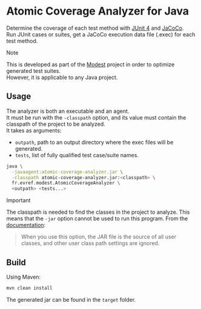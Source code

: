 # Atomic Coverage Analyzer for Java

Determine the coverage of each test method with [JUnit 4](https://junit.org/junit4/) and [JaCoCo](https://www.jacoco.org/).  
Run JUnit cases or suites, get a JaCoCo execution data file (.exec) for each test method.

> [!NOTE]
> This is developed as part of the [Modest](https://github.com/Evref-BL/Modest) project in order to optimize generated test suites.  
> However, it is applicable to any Java project.

## Usage

The analyzer is both an executable and an agent.  
It must be run with the `-classpath` option, and its value must contain the classpath of the project to be analyzed.  
It takes as arguments:
- `outpath`, path to an output directory where the exec files will be generated.
- `tests`, list of fully qualified test case/suite names.

```sh
java \
  -javaagent:atomic-coverage-analyzer.jar \
  -classpath atomic-coverage-analyzer.jar:<classpath> \
  fr.evref.modest.AtomicCoverageAnalyzer \
  <outpath> <tests...>
```

> [!IMPORTANT]
> The classpath is needed to find the classes in the project to analyze.
> This means that the `-jar` option cannot be used to run this program.
> From the [documentation](https://docs.oracle.com/javase/7/docs/technotes/tools/solaris/java.html):
>> When you use this option, the JAR file is the source of all user classes, and other user class path settings are ignored.

## Build

Using Maven:
```sh
mvn clean install
```
The generated jar can be found in the `target` folder.
